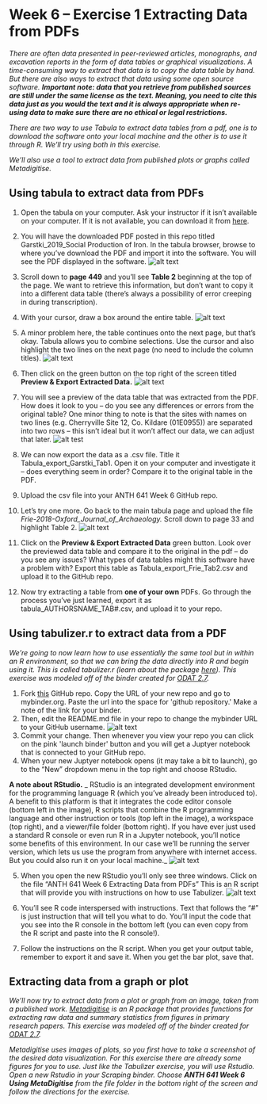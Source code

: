 # Week 6 – Exercise 1 Extracting Data from PDFs

_There are often data presented in peer-reviewed articles, monographs, and excavation reports in the form of data tables or graphical visualizations. A time-consuming way to extract that data is to copy the data table by hand. But there are also ways to extract that data using some open source software. __Important note: data that you retrieve from published sources are still under the same license as the text. Meaning, you need to cite this data just as you would the text and it is always appropriate when re-using data to make sure there are no ethical or legal restrictions.___

_There are two way to use Tabula to extract data tables from a pdf, one is to download the software onto your local machine and the other is to use it through R. We’ll try using both in this exercise._

_We’ll also use a tool to extract data from published plots or graphs called Metadigitise._

## Using tabula to extract data from PDFs

1.	Open the tabula on your computer. Ask your instructor if it isn’t available on your computer. If it is not available, you can download it from [here](tabula.technology).
2.  You will have the downloaded PDF posted in this repo titled Garstki_2019_Social Production of Iron. In the tabula browser, browse to where you’ve download the PDF and import it into the software. You will see the PDF displayed in the software. 
![alt text](/Images/Picture1.png)

3.  Scroll down to __page 449__ and you’ll see __Table 2__ beginning at the top of the page. We want to retrieve this information, but don’t want to copy it into a different data table (there’s always a possibility of error creeping in during transcription). 
4.  With your cursor, draw a box around the entire table. 
![alt text](/Images/Picture2.png)

5.  A minor problem here, the table continues onto the next page, but that’s okay. Tabula allows you to combine selections. Use the cursor and also highlight the two lines on the next page (no need to include the column titles). 
![alt text](/Images/Picture3.png)

6.  Then click on the green button on the top right of the screen titled __Preview & Export Extracted Data.__
![alt text](/Images/Picture4.png)

7.  You will see a preview of the data table that was extracted from the PDF. How does it look to you – do you see any differences or errors from the original table? One minor thing to note is that the sites with names on two lines (e.g. Cherryville Site 12, Co. Kildare (01E0955)) are separated into two rows – this isn’t ideal but it won’t affect our data, we can adjust that later. 
![alt test](/Images/Picture5.png)

8.  We can now export the data as a .csv file. Title it Tabula_export_Garstki_Tab1. Open it on your computer and investigate it – does everything seem in order? Compare it to the original table in the PDF. 
9.	Upload the csv file into your ANTH 641 Week 6 GitHub repo. 
10.	Let’s try one more. Go back to the main tabula page and upload the file _Frie-2018-Oxford_Journal_of_Archaeology._ Scroll down to page 33 and highlight Table 2. 
![alt text](/Images/Picture6.png)

11.	 Click on the __Preview & Export Extracted Data__ green button. Look over the previewed data table and compare it to the original in the pdf – do you see any issues? What types of data tables might this software have a problem with? Export this table as Tabula_export_Frie_Tab2.csv and upload it to the GitHub repo. 
12.	 Now try extracting a table from __one of your own__ PDFs. Go through the process you’ve just learned, export it as tabula_AUTHORSNAME_TAB#.csv, and upload it to your repo. 

## Using tabulizer.r to extract data from a PDF

_We’re going to now learn how to use essentially the same tool but in within an R environment, so that we can bring the data directly into R and begin using it. This is called tabulizer.r (learn about the package [here](https://cran.r-project.org/web/packages/tabulizer/vignettes/tabulizer.html)). This exercise was modeled off of the binder created for [ODAT 2.7](https://o-date.github.io/draft/book/scraping-data.html)._

1.  Fork [this](https://github.com/kgarstki/ANTH-641_Week-6_Exercise-1) GitHub repo. Copy the URL of your new repo and go to mybinder.org. Paste the url into the space for 'github repository.' Make a note of the link for your binder.
2.  Then, edit the README.md file in your repo to change the mybinder URL to your GitHub username. 
![alt text](/Images/Image13.PNG)
3.  Commit your change. Then whenever you view your repo you can click on the pink 'launch binder' button and you will get a Juptyer notebook that is connected to your GitHub repo.
4.  When your new Juptyer notebook opens (it may take a bit to launch), go to the “New” dropdown menu in the top right and choose RStudio. 

__A note about RStudio.__ _ RStudio is an integrated development environment for the programming language R (which you’ve already been introduced to). A benefit to this platform is that it integrates the code editor console (bottom left in the image), R scripts that combine the R programming language and other instruction or tools (top left in the image), a workspace (top right), and a viewer/file folder (bottom right). If you have ever just used a standard R console or even run R in a Jupyter notebook, you’ll notice some benefits of this environment. In our case we’ll be running the server version, which lets us use the program from anywhere with internet access. But you could also run it on your local machine._
![alt text](/Images/Picture7.png)

5.  When you open the new RStudio you’ll only see three windows. Click on the file “ANTH 641 Week 6 Extracting Data from PDFs” This is an R script that will provide you with instructions on how to use Tabulizer. 
![alt text](/Images/Picture8.png)

6.	You’ll see R code interspersed with instructions. Text that follows the “#” is just instruction that will tell you what to do. You’ll input the code that you see into the R console in the bottom left (you can even copy from the R script and paste into the R console!). 
7.	Follow the instructions on the R script. When you get your output table, remember to export it and save it. When you get the bar plot, save that.  

## Extracting data from a graph or plot

_We’ll now try to extract data from a plot or graph from an image, taken from a published work. [Metadigitise](https://cran.r-project.org/web/packages/metaDigitise/vignettes/metaDigitise.html) is an R package that provides functions for extracting raw data and summary statistics from figures in primary research papers. This exercise was modeled off of the binder created for [ODAT 2.7](https://o-date.github.io/draft/book/scraping-data.html)._

_Metadigitise uses images of plots, so you first have to take a screenshot of the desired data visualization. For this exercise there are already some figures for you to use. Just like the Tabulizer exercise, you will use Rstudio. Open a new Rstudio in your Scraping binder. Choose __ANTH 641 Week 6 Using MetaDigitise__ from the file folder in the bottom right of the screen and follow the directions for the exercise._ 

